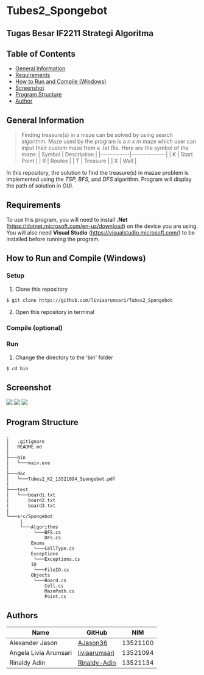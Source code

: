 # Tubes2_Spongebot
## Tugas Besar IF2211 Strategi Algoritma

## **Table of Contents**
* [General Information](#general-information)
* [Requirements](#requirements)
* [How to Run and Compile (Windows)](#how-to-run-and-compile-windows)
* [Screenshot](#screenshot)
* [Program Structure](#program-structure)
* [Author](#author)

## **General Information**
>Finding treasure(s) in a maze can be solved by using search algorithm. Maze used by the program is a *n x m* maze which user can input their custom maze from a .txt file. Here are the symbol of the maze:
>| Symbol    | Description |
|------------|--------------|
| K | Start Point |
| R | Routes |
| T | Treasure |
| X | Wall |

In this repository, the solution to find the treasure(s) in mazae problem is implemented using the *TSP, BFS, and DFS* algorithm. Program will display the path of solution in GUI.

## **Requirements**
To use this program, you will need to install **.Net** (https://dotnet.microsoft.com/en-us/download) on the device you are using. You will also need **Visual Studio** (https://visualstudio.microsoft.com/) to be installed before running the program.

## **How to Run and Compile (Windows)**
### **Setup**
1. Clone this repository <br>
```sh 
$ git clone https://github.com/liviaarumsari/Tubes2_Spongebot
```
2. Open this repository in terminal
### **Compile (optional)**

### **Run**
1. Change the directory to the 'bin' folder <br>
```sh 
$ cd bin
```



## **Screenshot**

<img src="doc/home1.jpg"> 
<img src="doc/home2.jpg"> 
<img src="doc/fig.jpg"> 


## **Program Structure**
```
.
│   .gitignore
│   README.md
|
├───bin
|   └───main.exe
|
├───doc
|   └───Tubes2_K2_13521094_Spongebot.pdf
|
├───test
|   └───board1.txt
|       board2.txt
|       board3.txt
|
└───src/Spongebot
     |
     └───Algorithms
          └───BFS.cs
              DFS.cs
         Enums
          └───CellType.cs
         Exceptions
          └───Exceptions.cs
         IO
          └───FileIO.cs
         Objects
          └───Board.cs
              Cell.cs
              MazePath.cs
              Point.cs 

```

## Authors

| Name                  | GitHub                                            | NIM                  |
| --------------------- | ------------------------------------------------- | --------------------- |
| Alexander Jason       | [AJason36](https://github.com/AJason36)           | 13521100 |
| Angela Livia Arumsari | [liviaarumsari](https://github.com/liviaarumsari) | 13521094 |
| Rinaldy Adin   | [Rinaldy-Adin](https://github.com/Rinaldy-Adin)           | 13521134 |
